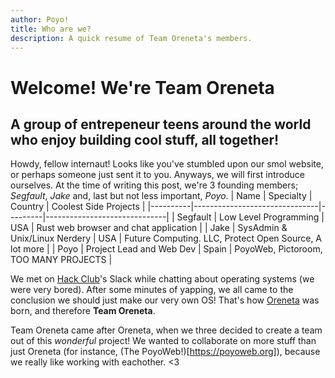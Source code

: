 ```yaml
---
author: Poyo!
title: Who are we?
description: A quick resume of Team Oreneta's members.
---
```


# Welcome! We're Team Oreneta
## A group of entrepeneur teens around the world who enjoy building cool stuff, all together! 

Howdy, fellow internaut! Looks like you've stumbled upon our smol website, or perhaps someone just sent it to you.
Anyways, we will first introduce ourselves. At the time of writing this post, we're 3 founding members; *Segfault*, *Jake* and, last but not less important, *Poyo*. 
| Name     | Specialty                     | Country |     Coolest Side Projects    |
|----------|-------------------------------|---------|------------------------------|
| Segfault | Low Level Programming         | USA     | Rust web browser and chat application |
| Jake     | SysAdmin & Unix/Linux Nerdery | USA     | Future Computing. LLC, Protect Open Source, A lot more |
| Poyo     | Project Lead and Web Dev      | Spain   | PoyoWeb, Pictoroom, TOO MANY PROJECTS           |

We met on [Hack Club](https://hackclub.com)'s Slack while chatting about operating systems (we were very bored). After some minutes of yapping, we all came to the conclusion we should just make our very own OS! That's how [Oreneta](/projects/oreneta) was born, and therefore __Team Oreneta__.

Team Oreneta came after Oreneta, when we three decided to create a team out of this *wonderful* project!
We wanted to collaborate on more stuff than just Oreneta (for instance, (The PoyoWeb!)[https://poyoweb.org]), because we really like working with eachother. <3